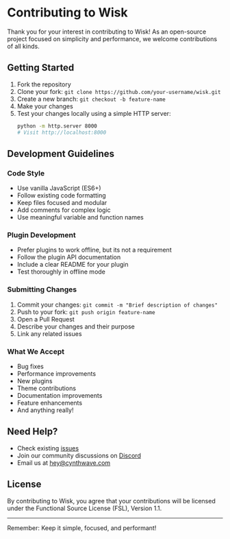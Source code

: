 # Contributing to Wisk

Thank you for your interest in contributing to Wisk! As an open-source project focused on simplicity and performance, we welcome contributions of all kinds.

## Getting Started

1. Fork the repository
2. Clone your fork: `git clone https://github.com/your-username/wisk.git`
3. Create a new branch: `git checkout -b feature-name`
4. Make your changes
5. Test your changes locally using a simple HTTP server:
   ```bash
   python -m http.server 8000
   # Visit http://localhost:8000
   ```

## Development Guidelines

### Code Style
- Use vanilla JavaScript (ES6+)
- Follow existing code formatting
- Keep files focused and modular
- Add comments for complex logic
- Use meaningful variable and function names

### Plugin Development
- Prefer plugins to work offline, but its not a requirement
- Follow the plugin API documentation
- Include a clear README for your plugin
- Test thoroughly in offline mode

### Submitting Changes
1. Commit your changes: `git commit -m "Brief description of changes"`
2. Push to your fork: `git push origin feature-name`
3. Open a Pull Request
4. Describe your changes and their purpose
5. Link any related issues

### What We Accept
- Bug fixes
- Performance improvements
- New plugins
- Theme contributions
- Documentation improvements
- Feature enhancements
- And anything really!

## Need Help?

- Check existing [issues](https://github.com/yourusername/wisk/issues)
- Join our community discussions on [Discord](https://discord.gg/YyqXEey4JS)
- Email us at hey@cynthwave.com

## License

By contributing to Wisk, you agree that your contributions will be licensed under the Functional Source License (FSL), Version 1.1.

---

Remember: Keep it simple, focused, and performant!
